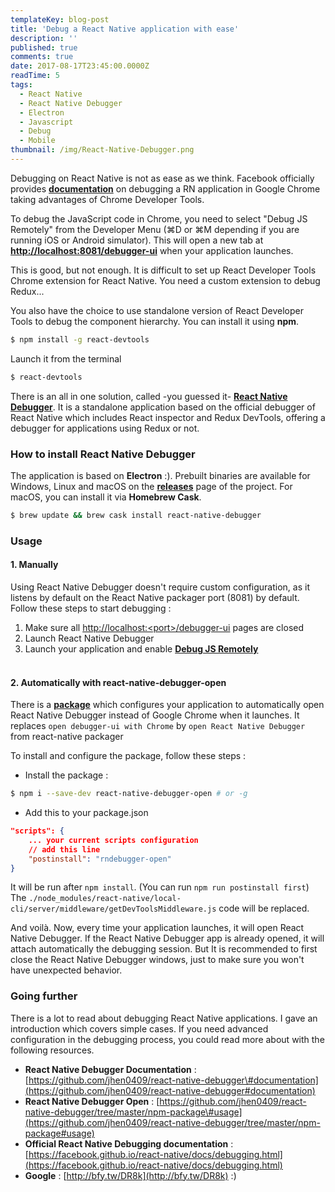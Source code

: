 ```yaml
---
templateKey: blog-post
title: 'Debug a React Native application with ease'
description: ''
published: true
comments: true
date: 2017-08-17T23:45:00.0000Z
readTime: 5
tags:
  - React Native
  - React Native Debugger
  - Electron
  - Javascript
  - Debug
  - Mobile
thumbnail: /img/React-Native-Debugger.png
---
```


Debugging on React Native is not as ease as we think. Facebook officially provides [**documentation**](https://facebook.github.io/react-native/docs/debugging.html) on debugging a RN application in Google Chrome taking advantages of Chrome Developer Tools.

To debug the JavaScript code in Chrome, you need to select "Debug JS Remotely" from the Developer Menu \(⌘D or ⌘M depending if you are running iOS or Android simulator\). This will open a new tab at [**http://localhost:8081/debugger-ui**](http://localhost:8081/debugger-ui) when your application launches.

This is good, but not enough. It is difficult to set up React Developer Tools Chrome extension for React Native. You need a custom extension to debug Redux...

You also have the choice to use standalone version of React Developer Tools to debug the component hierarchy. You can install it using **npm**.

```bash
$ npm install -g react-devtools
```

Launch it from the terminal

```bash
$ react-devtools
```

There is an all in one solution, called -you guessed it- [**React Native Debugger**](https://github.com/jhen0409/react-native-debugger). It is a standalone application based on the official debugger of React Native which includes React inspector and Redux DevTools, offering a debugger for applications using Redux or not.

### How to install React Native Debugger

The application is based on **Electron** :\). Prebuilt binaries are available for Windows, Linux and macOS on the [**releases**](https://github.com/jhen0409/react-native-debugger/releases) page of the project. For macOS, you can install it via **Homebrew Cask**.

```bash
$ brew update && brew cask install react-native-debugger
```

### Usage

#### 1. Manually

Using React Native Debugger doesn't require custom configuration, as it listens by default on the React Native packager port \(8081\) by default. Follow these steps to start debugging :

1. Make sure all [http://localhost:&lt;port&gt;/debugger-ui](http://localhost:<port>/debugger-ui) pages are closed
2. Launch React Native Debugger
3. Launch your application and enable [**Debug JS Remotely**](https://facebook.github.io/react-native/docs/debugging.html#accessing-the-in-app-developer-menu)
   <br /><br />

#### 2. Automatically with react-native-debugger-open

There is a [**package**](https://github.com/jhen0409/react-native-debugger/tree/master/npm-package) which configures your application to automatically open React Native Debugger instead of Google Chrome when it launches. It replaces `open debugger-ui with Chrome` by `open React Native Debugger` from react-native packager

To install and configure the package, follow these steps :

- Install the package :

```bash
$ npm i --save-dev react-native-debugger-open # or -g
```

- Add this to your package.json

```json
"scripts": {
    ... your current scripts configuration
    // add this line
    "postinstall": "rndebugger-open"
}
```

It will be run after `npm install`. \(You can run `npm run postinstall first`\) The `./node_modules/react-native/local-cli/server/middleware/getDevToolsMiddleware.js` code will be replaced.

And voilà. Now, every time your application launches, it will open React Native Debugger. If the React Native Debugger app is already opened, it will attach automatically the debugging session. But It is recommended to first close the React Native Debugger windows, just to make sure you won't have unexpected behavior.

### Going further

There is a lot to read about debugging React Native applications. I gave an introduction which covers simple cases. If you need advanced configuration in the debugging process, you could read more about with the following resources.

- **React Native Debugger Documentation** : [https://github.com/jhen0409/react-native-debugger\#documentation](https://github.com/jhen0409/react-native-debugger#documentation)
- **React Native Debugger Open** : [https://github.com/jhen0409/react-native-debugger/tree/master/npm-package\#usage](https://github.com/jhen0409/react-native-debugger/tree/master/npm-package#usage)
- **Official React Native Debugging documentation** : [https://facebook.github.io/react-native/docs/debugging.html](https://facebook.github.io/react-native/docs/debugging.html)
- **Google** : [http://bfy.tw/DR8k](http://bfy.tw/DR8k) :\)
